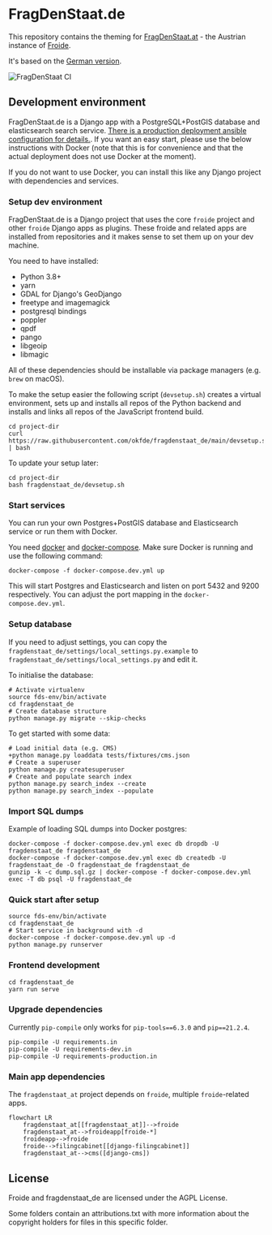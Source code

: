 # FragDenStaat.de


This repository contains the theming for
[FragDenStaat.at](https://fragdenstaat.at) - the Austrian instance of [Froide](https://github.com/okfde/froide).

It's based on the [German version](https://github.com/okfde/fragdenstaat_de).



![FragDenStaat CI](https://github.com/okfde/fragdenstaat_at/workflows/FragDenStaat%20CI/badge.svg)

## Development environment

FragDenStaat.de is a Django app with a PostgreSQL+PostGIS database and elasticsearch search service.
[There is a production deployment ansible configuration for details.](https://github.com/okfde/fragdenstaat.de-ansible). If you want an easy start, please use the below instructions with Docker (note that this is for convenience and that the actual deployment does not use Docker at the moment).

If you do not want to use Docker, you can install this like any Django project with dependencies and services.

### Setup dev environment

FragDenStaat.de is a Django project that uses the core `froide` project and other `froide` Django apps as plugins. These froide and related apps are installed from repositories and it makes sense to set them up on your dev machine.

You need to have installed:
- Python 3.8+
- yarn
- GDAL for Django's GeoDjango
- freetype and imagemagick
- postgresql bindings
- poppler
- qpdf
- pango
- libgeoip
- libmagic

All of these dependencies should be installable via package managers (e.g. `brew` on macOS).

To make the setup easier the following script (`devsetup.sh`) creates a virtual environment, sets up and installs all repos of the Python backend and installs and links all repos of the JavaScript frontend build.

```
cd project-dir
curl https://raw.githubusercontent.com/okfde/fragdenstaat_de/main/devsetup.sh | bash
```

To update your setup later:

```
cd project-dir
bash fragdenstaat_de/devsetup.sh
```

### Start services

You can run your own Postgres+PostGIS database and Elasticsearch service or run them with Docker.

You need [docker](https://www.docker.com/community-edition) and [docker-compose](https://docs.docker.com/compose/). Make sure Docker is running and use the following command:

```
docker-compose -f docker-compose.dev.yml up
```

This will start Postgres and Elasticsearch and listen on port 5432 and 9200 respectively. You can adjust the port mapping in the `docker-compose.dev.yml`.

### Setup database

If you need to adjust settings, you can copy the `fragdenstaat_de/settings/local_settings.py.example` to `fragdenstaat_de/settings/local_settings.py` and edit it.

To initialise the database:

```
# Activate virtualenv
source fds-env/bin/activate
cd fragdenstaat_de
# Create database structure
python manage.py migrate --skip-checks
```

To get started with some data:

```
# Load initial data (e.g. CMS)
+python manage.py loaddata tests/fixtures/cms.json
# Create a superuser
python manage.py createsuperuser
# Create and populate search index
python manage.py search_index --create
python manage.py search_index --populate
```

### Import SQL dumps

Example of loading SQL dumps into Docker postgres:

```
docker-compose -f docker-compose.dev.yml exec db dropdb -U fragdenstaat_de fragdenstaat_de
docker-compose -f docker-compose.dev.yml exec db createdb -U fragdenstaat_de -O fragdenstaat_de fragdenstaat_de
gunzip -k -c dump.sql.gz | docker-compose -f docker-compose.dev.yml exec -T db psql -U fragdenstaat_de
```

### Quick start after setup

```
source fds-env/bin/activate
cd fragdenstaat_de
# Start service in background with -d
docker-compose -f docker-compose.dev.yml up -d
python manage.py runserver
```

### Frontend development

```
cd fragdenstaat_de
yarn run serve
```

### Upgrade dependencies

Currently `pip-compile` only works for `pip-tools==6.3.0` and `pip==21.2.4`.

```
pip-compile -U requirements.in
pip-compile -U requirements-dev.in
pip-compile -U requirements-production.in
```



### Main app dependencies

The `fragdenstaat_at` project depends on `froide`, multiple `froide`-related apps.

```mermaid
flowchart LR
    fragdenstaat_at[[fragdenstaat_at]]-->froide
    fragdenstaat_at-->froideapp[froide-*]
    froideapp-->froide
    froide-->filingcabinet[[django-filingcabinet]]
    fragdenstaat_at-->cms([django-cms])

```


## License

Froide and fragdenstaat_de are licensed under the AGPL License.

Some folders contain an attributions.txt with more information about the copyright holders for files in this specific folder.
